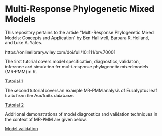 # Multi-Response Phylogenetic Mixed Models

This repository pertains to the article "Multi-Response Phylogenetic Mixed Models: Concepts and Application" by Ben Halliwell, Barbara R. Holland, and Luke A. Yates.

https://onlinelibrary.wiley.com/doi/full/10.1111/brv.70001

The first tutorial covers model specification, diagnostics, validation, inference and simulation for multi-response phylogenetic mixed models (MR-PMM) in R.

[Tutorial 1](https://Benjamin-Halliwell.github.io/MR-PMM/MR-PMM_tutorial.html)

The second tutorial covers an example MR-PMM analysis of Eucalyptus leaf traits from the AusTraits database.

[Tutorial 2](https://Benjamin-Halliwell.github.io/MR-PMM/MR-PMM_euc_example_analysis.html)

Additional demonstrations of model diagnostics and validation techniques in the context of MR-PMM are given below.

[Model validation](https://Benjamin-Halliwell.github.io/MR-PMM/modelValidation/PMM_validation_md.html)
